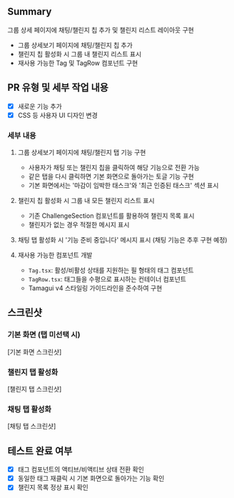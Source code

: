 ## Summary

그룹 상세 페이지에 채팅/챌린지 칩 추가 및 챌린지 리스트 레이아웃 구현

- 그룹 상세보기 페이지에 채팅/챌린지 칩 추가
- 챌린지 칩 활성화 시 그룹 내 챌린지 리스트 표시
- 재사용 가능한 Tag 및 TagRow 컴포넌트 구현

## PR 유형 및 세부 작업 내용

- [x] 새로운 기능 추가
- [x] CSS 등 사용자 UI 디자인 변경

### 세부 내용

1. 그룹 상세보기 페이지에 채팅/챌린지 탭 기능 구현

   - 사용자가 채팅 또는 챌린지 칩을 클릭하여 해당 기능으로 전환 가능
   - 같은 탭을 다시 클릭하면 기본 화면으로 돌아가는 토글 기능 구현
   - 기본 화면에서는 '마감이 임박한 태스크'와 '최근 인증된 태스크' 섹션 표시

2. 챌린지 칩 활성화 시 그룹 내 모든 챌린지 리스트 표시

   - 기존 ChallengeSection 컴포넌트를 활용하여 챌린지 목록 표시
   - 챌린지가 없는 경우 적절한 메시지 표시

3. 채팅 탭 활성화 시 '기능 준비 중입니다' 메시지 표시 (채팅 기능은 추후 구현 예정)

4. 재사용 가능한 컴포넌트 개발
   - `Tag.tsx`: 활성/비활성 상태를 지원하는 필 형태의 태그 컴포넌트
   - `TagRow.tsx`: 태그들을 수평으로 표시하는 컨테이너 컴포넌트
   - Tamagui v4 스타일링 가이드라인을 준수하여 구현

## 스크린샷

### 기본 화면 (탭 미선택 시)

[기본 화면 스크린샷]

### 챌린지 탭 활성화

[챌린지 탭 스크린샷]

### 채팅 탭 활성화

[채팅 탭 스크린샷]

## 테스트 완료 여부

- [x] 태그 컴포넌트의 액티브/비액티브 상태 전환 확인
- [x] 동일한 태그 재클릭 시 기본 화면으로 돌아가는 기능 확인
- [x] 챌린지 목록 정상 표시 확인
